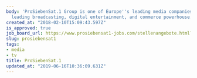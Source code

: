 ```yaml
---
body: 'ProSiebenSat.1 Group is one of Europe''s leading media companies. TV entertainment,
  leading broadcasting, digital entertainment, and commerce powerhouse. #media #tv'
created_at: "2018-02-10T15:09:43.597Z"
is_approved: true
job_board_url: https://www.prosiebensat1-jobs.com/stellenangebote.html?reset_search=0&search_mode=job_filter_advanced&filter%5Bvolltext%5D=&filter%5Bcountr%5D%5B%5D=41
slug: prosiebensat1
tags:
- media
- tv
title: ProSiebenSat.1
updated_at: "2019-06-16T10:36:09.631Z"
---
```

